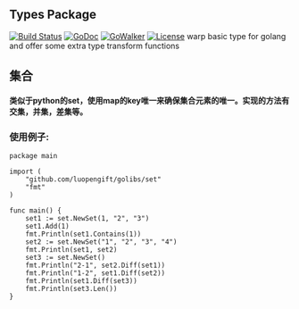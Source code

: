 ## Types Package

[![Build Status](https://travis-ci.org/luopengift/types.svg?branch=master)](https://travis-ci.org/luopengift/types)
[![GoDoc](https://godoc.org/github.com/luopengift/types?status.svg)](https://godoc.org/github.com/luopengift/types)
[![GoWalker](https://gowalker.org/api/v1/badge)](https://gowalker.org/github.com/luopengift/types)
[![License](https://img.shields.io/badge/LICENSE-Apache2.0-ff69b4.svg)](http://www.apache.org/licenses/LICENSE-2.0.html)
warp basic type for golang and offer some extra type transform functions

## 集合

#### 类似于python的set，使用map的key唯一来确保集合元素的唯一。实现的方法有交集，并集，差集等。

### 使用例子:
```
package main

import (
    "github.com/luopengift/golibs/set"
    "fmt"
)

func main() {
    set1 := set.NewSet(1, "2", "3")
    set1.Add(1)
    fmt.Println(set1.Contains(1))
    set2 := set.NewSet("1", "2", "3", "4")
    fmt.Println(set1, set2)
    set3 := set.NewSet()
    fmt.Println("2-1", set2.Diff(set1))
    fmt.Println("1-2", set1.Diff(set2))
    fmt.Println(set1.Diff(set3))
    fmt.Println(set3.Len())
}
```

